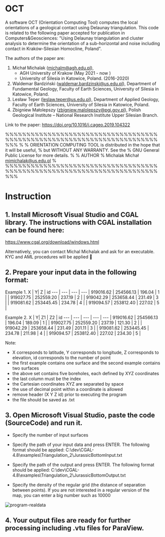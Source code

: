 # OCT
A software OCT (Orientation Computing Tool) computes the local orientations of a geological contact using Delaunay triangulation. This code is related to the following paper accepted for publication in Computers&Geosciences:
"Using Delaunay triangulation and cluster analysis to determine the orientation of a sub-horizontal and noise including contact in Kraków-Silesian Homocline, Poland".

The authors of the paper are: 
1. Michał Michalak (michalm@agh.edu.pl),
   - AGH University of Krakow (May 2021 - now )
   - University of Silesia in Katowice, Poland. (2016-2020)
2. Waldemar Bardziński (waldemar.bardzinski@us.edu.pl), Department of Fundamental Geology, Faculty of Earth Sciences, University of Silesia in Katowice, Poland.
3. Lesław Teper (leslaw.teper@us.edu.pl), Department of Applied Geology, Faculty of Earth Sciences, University of Silesia in Katowice, Poland.
4. Zbigniew Małolepszy (zbigniew.malolepszy@pgi.gov.pl), Polish Geological Institute – National Research Institute Upper Silesian Branch.

Link to the paper: https://doi.org/10.1016/j.cageo.2019.104322

%%%%%%%%%%%%%%%%%%%%%%%%%%%%%%%%%%%%%%%%%%%%%%%%%%%%%%%%%%%%%%%%%%%%%%%%%%%
%
%   ORIENTATION COMPUTING TOOL is distributed in the hope that it will be useful,
%   but WITHOUT ANY WARRANTY.  See the
%   GNU General Public License for more details.
%
% AUTHOR
%   Michalak Michał  mimichalak@us.edu.pl
%
%%%%%%%%%%%%%%%%%%%%%%%%%%%%%%%%%%%%%%%%%%%%%%%%%%%%%%%%%%%%%%%%%%%%%%%%%%%


# Instruction

## 1. Install Microsoft Visual Studio and CGAL library. The instructions with CGAL installation can be found here:

https://www.cgal.org/download/windows.html

Alternatively, you can contact Michal Michalak and ask for an executable. KYC and AML procedures will be applied 🤤

## 2. Prepare your input data in the following format:

Example 1.
X | Y| Z | id
--- | --- | --- | ---
| 919016.62 | 254566.13 | 196.04 | 1 |
| 919027.75 | 252559.20 | 237.19 | 2 |
| 919042.29 | 253658.44 | 231.49 | 3 |
| 919081.62 | 253445.45 | 234.78 | 4 |
| 919094.57 | 253812.40 | 227.02 | 5 |

Example 2.
X | Y| Z1 | Z2 | id
--- | --- | --- | --- | ---
| 919016.62 | 254566.13 | 196.04 | 189.09 | 1 |
| 919027.75 | 252559.20 | 237.19 | 121.30 | 2 |
| 919042.29 | 253658.44 | 231.49 | 201.11 | 3 |
| 919081.62 | 253445.45 | 234.78 | 211.98 | 4 |
| 919094.57 | 253812.40 | 227.02 | 234.30 | 5 |



Note:

- X corresponds to latitude, Y corresponds to longitude, Z corresponds to elevation, id corresponds to the number of point
- the first example contains one surface and the second example contains two surfaces
- the above set contains five boreholes, each defined by XYZ coordinates
- the last column must be the index
- the Cartesian coordinates XYZ are separated by space
- the use of decimal point within a coordinate is allowed
- remove header (X Y Z id) prior to executing the program
- the file should be saved as .txt


## 3. Open Microsoft Visual Studio, paste the code (SourceCode) and run it.

- Specify the number of input surfaces
  
- Specify the path of your input data and press ENTER. The following format should be applied:
C:\dev\CGAL-4.8\examples\Triangulation_2\JurassicBottomInput.txt

- Specify the path of the output and press ENTER. The following format should be applied:
C:\dev\CGAL-4.8\examples\Triangulation_2\JurassicBottomOutput.txt

- Specify the density of the regular grid (the distance of separation between points). If you are not interested in a regular version of the map, you can enter a big number such as 10000

![program-realdata](https://github.com/user-attachments/assets/7e233215-ddbd-469a-bdae-1600cec11fb2)


## 4. Your output files are ready for further processing including .vtu files for ParaView.


